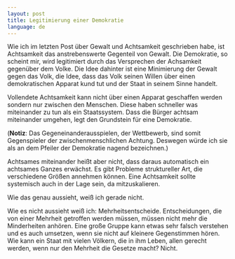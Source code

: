 ```yaml
---
layout: post
title: Legitimierung einer Demokratie
language: de
---
```


Wie ich im letzten Post über Gewalt und Achtsamkeit geschrieben habe,
ist Achtsamkeit das anstrebenswerte Gegenteil von Gewalt.
Die Demokratie, so scheint mir, wird legitimiert durch das Versprechen der
Achsamkeit gegenüber dem Volke.
Die Idee dahinter ist eine Minimierung der Gewalt gegen das Volk, die Idee, dass das
Volk seinen Willen über einen demokratischen Apparat kund tut und
der Staat in seinem Sinne handelt.

Vollendete Achtsamkeit kann nicht über einen Apparat geschaffen werden sondern
nur zwischen den Menschen.
Diese haben schneller was miteinander zu tun als ein Staatssystem.
Dass die Bürger achtsam miteinander umgehen, legt den Grundstein für eine
Demokratie.

(**Notiz**: Das Gegeneinanderausspielen, der Wettbewerb, sind somit Gegenspieler der
zwischenmenschlichen Achtung.
Deswegen würde ich sie als an dem Pfeiler der Demokratie nagend bezeichnen.)

Achtsames miteinander heißt aber nicht, dass daraus automatisch ein achtsames
Ganzes erwächst.
Es gibt Probleme struktureller Art, die verschiedene Größen annehmen können.
Eine Achtsamkeit sollte systemisch auch in der Lage sein, da mitzuskalieren.

Wie das genau aussieht, weiß ich gerade nicht.

Wie es nicht aussieht weiß ich: Mehrheitsentscheide.
Entscheidungen, die von einer Mehrheit getroffen werden müssen,
müssen nicht mehr die Minderheiten anhören.
Eine große Gruppe kann etwas sehr falsch verstehen und es auch umsetzen,
wenn sie nicht auf kleinere Gegenstimmen hören.
Wie kann ein Staat mit vielen Völkern, die in ihm Leben, allen gerecht werden,
wenn nur den Mehrheit die Gesetze macht?
Nicht.






